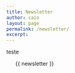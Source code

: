 ```yaml
---
title: Newsletter
author: caio
layout: page
permalink: /newsletter/
excerpt: 
---
```

teste

<ul id="newsletter-archive">
  {{ newsletter }}
</ul>
